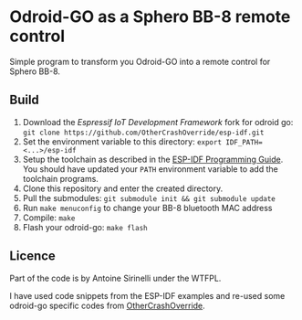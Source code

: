 # Odroid-GO as a Sphero BB-8 remote control

Simple program to transform you Odroid-GO into a remote control for
Sphero BB-8.

## Build

1. Download the *Espressif IoT Development Framework* fork for odroid go:
`git clone https://github.com/OtherCrashOverride/esp-idf.git`
2. Set the environment variable to this directory:
`export IDF_PATH=<...>/esp-idf`
3. Setup the toolchain as described in the [ESP-IDF Programming
Guide](https://docs.espressif.com/projects/esp-idf/en/latest/get-started/linux-setup.html).
You should have updated your `PATH` environment variable to add the toolchain
programs. 
4. Clone this repository and enter the created directory.
5. Pull the submodules: `git submodule init && git submodule update`
6. Run `make menuconfig` to change your BB-8 bluetooth MAC address
7. Compile: `make`
8. Flash your odroid-go: `make flash`

## Licence

Part of the code is by Antoine Sirinelli under the WTFPL.

I have used code snippets from the ESP-IDF examples and re-used some odroid-go
specific codes from
[OtherCrashOverride](https://github.com/OtherCrashOverride).
